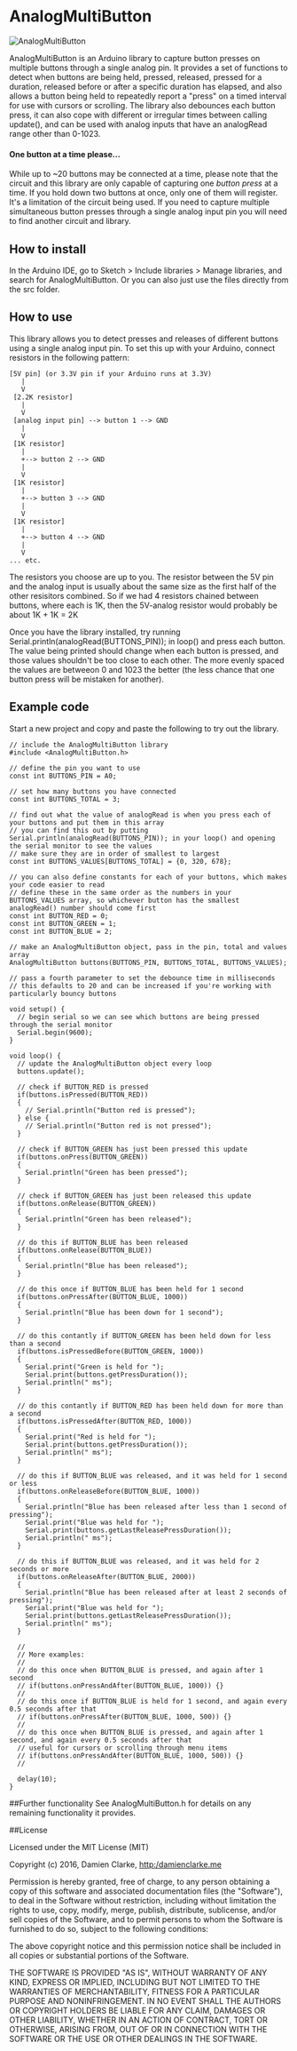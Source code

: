 # AnalogMultiButton

![AnalogMultiButton](http://damienclarke.me/content/1-code/5-analog-multi-button/thumbnail.jpg)

AnalogMultiButton is an Arduino library to capture button presses on multiple buttons through a single analog pin. It provides a set of functions to detect when buttons are being held, pressed, released, pressed for a duration, released before or after a specific duration has elapsed, and also allows a button being held to repeatedly report a "press" on a timed interval for use with cursors or scrolling. The library also debounces each button press, it can also cope with different or irregular times between calling update(), and can be used with analog inputs that have an analogRead range other than 0-1023.

#### One button at a time please...

While up to ~20 buttons may be connected at a time, please note that the circuit and this library are only capable of capturing one *button press* at a time. If you hold down two buttons at once, only one of them will register. It's a limitation of the circuit being used. If you need to capture multiple simultaneous button presses through a single analog input pin you will need to find another circuit and library.

## How to install
In the Arduino IDE, go to Sketch > Include libraries > Manage libraries, and search for AnalogMultiButton.
Or you can also just use the files directly from the src folder.

## How to use
This library allows you to detect presses and releases of different buttons using a single analog input pin. To set this up with your Arduino, connect resistors in the following pattern:

```
[5V pin] (or 3.3V pin if your Arduino runs at 3.3V)
   |
   V
 [2.2K resistor]
   |
   V
 [analog input pin] --> button 1 --> GND
   |
   V
 [1K resistor]
   |
   +--> button 2 --> GND
   |
   V
 [1K resistor] 
   |
   +--> button 3 --> GND
   |
   V
 [1K resistor] 
   |
   +--> button 4 --> GND
   |
   V
... etc.
```

The resistors you choose are up to you. The resistor between the 5V pin and the analog input is usually about the same size as the first half of the other resisitors combined. So if we had 4 resistors chained between buttons, where each is 1K, then the 5V-analog resistor would probably be about 1K + 1K = 2K

Once you have the library installed, try running Serial.println(analogRead(BUTTONS_PIN)); in loop() and press each button. The value being printed should change when each button is pressed, and those values shouldn't be too close to each other. The more evenly spaced the values are betweeon 0 and 1023 the better (the less chance that one button press will be mistaken for another).

## Example code
Start a new project and copy and paste the following to try out the library.

```Arduino
// include the AnalogMultiButton library
#include <AnalogMultiButton.h>

// define the pin you want to use
const int BUTTONS_PIN = A0;

// set how many buttons you have connected
const int BUTTONS_TOTAL = 3;

// find out what the value of analogRead is when you press each of your buttons and put them in this array
// you can find this out by putting Serial.println(analogRead(BUTTONS_PIN)); in your loop() and opening the serial monitor to see the values
// make sure they are in order of smallest to largest
const int BUTTONS_VALUES[BUTTONS_TOTAL] = {0, 320, 678};

// you can also define constants for each of your buttons, which makes your code easier to read
// define these in the same order as the numbers in your BUTTONS_VALUES array, so whichever button has the smallest analogRead() number should come first
const int BUTTON_RED = 0;
const int BUTTON_GREEN = 1;
const int BUTTON_BLUE = 2;

// make an AnalogMultiButton object, pass in the pin, total and values array
AnalogMultiButton buttons(BUTTONS_PIN, BUTTONS_TOTAL, BUTTONS_VALUES);

// pass a fourth parameter to set the debounce time in milliseconds
// this defaults to 20 and can be increased if you're working with particularly bouncy buttons

void setup() {
  // begin serial so we can see which buttons are being pressed through the serial monitor
  Serial.begin(9600);
}

void loop() {
  // update the AnalogMultiButton object every loop
  buttons.update();

  // check if BUTTON_RED is pressed
  if(buttons.isPressed(BUTTON_RED))
  {
    // Serial.println("Button red is pressed");
  } else {
    // Serial.println("Button red is not pressed");
  }

  // check if BUTTON_GREEN has just been pressed this update
  if(buttons.onPress(BUTTON_GREEN))
  {
    Serial.println("Green has been pressed");
  }

  // check if BUTTON_GREEN has just been released this update
  if(buttons.onRelease(BUTTON_GREEN))
  {
    Serial.println("Green has been released");
  }

  // do this if BUTTON_BLUE has been released
  if(buttons.onRelease(BUTTON_BLUE))
  {
    Serial.println("Blue has been released");
  }

  // do this once if BUTTON_BLUE has been held for 1 second
  if(buttons.onPressAfter(BUTTON_BLUE, 1000))
  {
    Serial.println("Blue has been down for 1 second");
  }
  
  // do this contantly if BUTTON_GREEN has been held down for less than a second
  if(buttons.isPressedBefore(BUTTON_GREEN, 1000))
  {
    Serial.print("Green is held for ");
    Serial.print(buttons.getPressDuration());
    Serial.println(" ms");
  }

  // do this contantly if BUTTON_RED has been held down for more than a second
  if(buttons.isPressedAfter(BUTTON_RED, 1000))
  {
    Serial.print("Red is held for ");
    Serial.print(buttons.getPressDuration());
    Serial.println(" ms");
  }

  // do this if BUTTON_BLUE was released, and it was held for 1 second or less
  if(buttons.onReleaseBefore(BUTTON_BLUE, 1000))
  {
    Serial.println("Blue has been released after less than 1 second of pressing");
    Serial.print("Blue was held for ");
    Serial.print(buttons.getLastReleasePressDuration());
    Serial.println(" ms");
  }
  
  // do this if BUTTON_BLUE was released, and it was held for 2 seconds or more
  if(buttons.onReleaseAfter(BUTTON_BLUE, 2000))
  {
    Serial.println("Blue has been released after at least 2 seconds of pressing");
    Serial.print("Blue was held for ");
    Serial.print(buttons.getLastReleasePressDuration());
    Serial.println(" ms");
  }
  
  //
  // More examples:
  //
  // do this once when BUTTON_BLUE is pressed, and again after 1 second
  // if(buttons.onPressAndAfter(BUTTON_BLUE, 1000)) {}
  //
  // do this once if BUTTON_BLUE is held for 1 second, and again every 0.5 seconds after that
  // if(buttons.onPressAfter(BUTTON_BLUE, 1000, 500)) {}
  //
  // do this once when BUTTON_BLUE is pressed, and again after 1 second, and again every 0.5 seconds after that
  // useful for cursors or scrolling through menu items
  // if(buttons.onPressAndAfter(BUTTON_BLUE, 1000, 500)) {}
  //
  
  delay(10);
}
```

##Further functionality
See AnalogMultiButton.h for details on any remaining functionality it provides.

##License

Licensed under the MIT License (MIT)

Copyright (c) 2016, Damien Clarke, [http:/damienclarke.me](http:/damienclarke.me)

Permission is hereby granted, free of charge, to any person obtaining a copy of this software and associated documentation files (the "Software"), to deal in the Software without restriction, including without limitation the rights to use, copy, modify, merge, publish, distribute, sublicense, and/or sell copies of the Software, and to permit persons to whom the Software is furnished to do so, subject to the following conditions:

The above copyright notice and this permission notice shall be included in all copies or substantial portions of the Software.

THE SOFTWARE IS PROVIDED "AS IS", WITHOUT WARRANTY OF ANY KIND, EXPRESS OR IMPLIED, INCLUDING BUT NOT LIMITED TO THE WARRANTIES OF MERCHANTABILITY, FITNESS FOR A PARTICULAR PURPOSE AND NONINFRINGEMENT. IN NO EVENT SHALL THE AUTHORS OR COPYRIGHT HOLDERS BE LIABLE FOR ANY CLAIM, DAMAGES OR OTHER LIABILITY, WHETHER IN AN ACTION OF CONTRACT, TORT OR OTHERWISE, ARISING FROM, OUT OF OR IN CONNECTION WITH THE SOFTWARE OR THE USE OR OTHER DEALINGS IN THE SOFTWARE.
